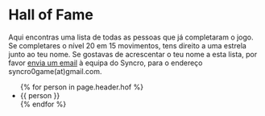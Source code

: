 <h1>Hall of Fame <i class="fas fa-medal"></i></h1>

<p>Aqui encontras uma lista de todas as pessoas que já completaram o jogo.
Se completares o nível 20 em 15 movimentos, tens direito a uma estrela junto ao teu nome.
Se gostavas de acrescentar o teu nome a esta lista, por favor
<a href="mailto:syncro0game@gmail.com">envia um email</a> à equipa do Syncro,
para o endereço syncro0game(at)gmail.com.</p>

<ul>
{% for person in page.header.hof %}
 <li> {{ person }} </li>
{% endfor %}
</ul>
